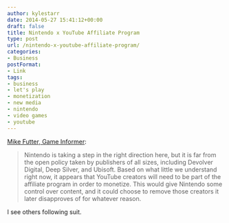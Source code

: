 ```yaml
---
author: kylestarr
date: 2014-05-27 15:41:12+00:00
draft: false
title: Nintendo x YouTube Affiliate Program
type: post
url: /nintendo-x-youtube-affiliate-program/
categories:
- Business
postFormat:
- Link
tags:
- business
- let's play
- monetization
- new media
- nintendo
- video games
- youtube
---
```


[Mike Futter, Game Informer](http://www.gameinformer.com/b/news/archive/2014/05/27/report-nintendo-to-begin-youtube-affiliate-program):



<blockquote>Nintendo is taking a step in the right direction here, but it is far from the open policy taken by publishers of all sizes, including Devolver Digital, Deep Silver, and Ubisoft. Based on what little we understand right now, it appears that YouTube creators will need to be part of the affiliate program in order to monetize. This would give Nintendo some control over content, and it could choose to remove those creators it later disapproves of for whatever reason.</blockquote>



I see others following suit.
